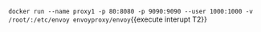 `docker run --name proxy1 -p 80:8080 -p 9090:9090 --user 1000:1000 -v /root/:/etc/envoy envoyproxy/envoy`{{execute interupt T2}}